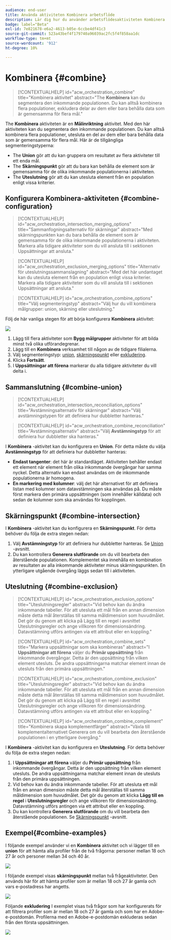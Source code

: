 ```yaml
---
audience: end-user
title: Använda aktiviteten Kombinera arbetsflöde
description: Lär dig hur du använder arbetsflödesaktiviteten Kombinera
badge: label="Beta"
exl-id: 7e821678-e6a2-4613-b05e-6ccbe4df41c3
source-git-commit: 523a43bef4f179740a96039ac2fc5f4f858aa1dc
workflow-type: tm+mt
source-wordcount: '912'
ht-degree: 10%

---
```


# Kombinera {#combine}

>[!CONTEXTUALHELP]
>id="acw_orchestration_combine"
>title="Kombinera aktivitet"
>abstract="The **Kombinera** kan du segmentera den inkommande populationen. Du kan alltså kombinera flera populationer, exkludera delar av dem eller bara behålla data som är gemensamma för flera mål."


The **Kombinera** aktiviteten är en **Målinriktning** aktivitet. Med den här aktiviteten kan du segmentera den inkommande populationen. Du kan alltså kombinera flera populationer, utesluta en del av dem eller bara behålla data som är gemensamma för flera mål. Här är de tillgängliga segmenteringstyperna:

<!--
The **Combine** activity can be placed after any other activity, but not at the beginning of the workflow. Any activity can be placed after the **Combine**.
-->

* The **Union** gör att du kan gruppera om resultatet av flera aktiviteter till ett enda mål.
* The **Skärningspunkt** gör att du bara kan behålla de element som är gemensamma för de olika inkommande populationerna i aktiviteten.
* The **Uteslutning** gör att du kan utesluta element från en population enligt vissa kriterier.

## Konfigurera Kombinera-aktiviteten {#combine-configuration}

>[!CONTEXTUALHELP]
>id="acw_orchestration_intersection_merging_options"
>title="Sammanfogningsalternativ för skärningar"
>abstract="Med skärningspunkten kan du bara behålla de element som är gemensamma för de olika inkommande populationerna i aktiviteten. Markera alla tidigare aktiviteter som du vill ansluta till i sektionen Uppsättningar att ansluta."

>[!CONTEXTUALHELP]
>id="acw_orchestration_exclusion_merging_options"
>title="Alternativ för uteslutningssammanslagning"
>abstract="Med det här undantaget kan du utesluta element från en population enligt vissa kriterier. Markera alla tidigare aktiviteter som du vill ansluta till i sektionen Uppsättningar att ansluta."

>[!CONTEXTUALHELP]
>id="acw_orchestration_combine_options"
>title="Välj segmenteringstyp"
>abstract="Välj hur du vill kombinera målgrupper: union, skärning eller uteslutning."

Följ de här vanliga stegen för att börja konfigurera **Kombinera** aktivitet:

![](../assets/workflow-combine.png)

1. Lägg till flera aktiviteter som **Bygg målgrupper** aktiviteter för att bilda minst två olika utförandegrenar.
1. Lägg till en **Kombinera** verksamhet till någon av de tidigare filialerna.
1. Välj segmenteringstyp: [union](#union), [skärningspunkt](#intersection) eller [exkludering](#exclusion).
1. Klicka **Fortsätt**.
1. I **Uppsättningar att förena** markerar du alla tidigare aktiviteter du vill delta i.

## Sammanslutning {#combine-union}

>[!CONTEXTUALHELP]
>id="acw_orchestration_intersection_reconciliation_options"
>title="Avstämningsalternativ för skärningar"
>abstract="Välj avstämningstypen för att definiera hur dubbletter hanteras."

>[!CONTEXTUALHELP]
>id="acw_orchestration_combine_reconciliation"
>title="Avstämningsalternativ"
>abstract="Välj **Avstämningstyp** för att definiera hur dubbletter ska hanteras."

I **Kombinera** -aktivitet kan du konfigurera en **Union**. För detta måste du välja **Avstämningstyp** för att definiera hur dubbletter hanteras:

* **Endast tangenter**: det här är standardläget. Aktiviteten behåller endast ett element när element från olika inkommande övergångar har samma nyckel.  Detta alternativ kan endast användas om de inkommande populationerna är homogena.
* **En markering med kolumner**: välj det här alternativet för att definiera listan med kolumner som datavstämningen ska användas på. Du måste först markera den primära uppsättningen (som innehåller källdata) och sedan de kolumner som ska användas för kopplingen.

## Skärningspunkt {#combine-intersection}

I **Kombinera** -aktivitet kan du konfigurera en **Skärningspunkt**. För detta behöver du följa de extra stegen nedan:

1. Välj **Avstämningstyp** för att definiera hur dubbletter hanteras. Se [Union](#union) -avsnitt.
1. Du kan kontrollera **Generera slutförande** om du vill bearbeta den återstående populationen. Komplementet ska innehålla en kombination av resultaten av alla inkommande aktiviteter minus skärningspunkten. En ytterligare utgående övergång läggs sedan till i aktiviteten.

## Uteslutning {#combine-exclusion}

>[!CONTEXTUALHELP]
>id="acw_orchestration_exclusion_options"
>title="Uteslutningsregler"
>abstract="Vid behov kan du ändra inkommande tabeller. För att utesluta ett mål från en annan dimension måste detta mål återställas till samma måldimension som huvudmålet. Det gör du genom att klicka på Lägg till en regel i avsnittet Uteslutningsregler och ange villkoren för dimensionsändring. Datavstämning utförs antingen via ett attribut eller en koppling."

>[!CONTEXTUALHELP]
>id="acw_orchestration_combine_sets"
>title="Markera uppsättningar som ska kombineras"
>abstract="I **Uppsättningar att förena** väljer du **Primär uppsättning** från inkommande övergångar. Detta är den uppsättning från vilken element utesluts. De andra uppsättningarna matchar element innan de utesluts från den primära uppsättningen."

>[!CONTEXTUALHELP]
>id="acw_orchestration_combine_exclusion"
>title="Uteslutningsregler"
>abstract="Vid behov kan du ändra inkommande tabeller. För att utesluta ett mål från en annan dimension måste detta mål återställas till samma måldimension som huvudmålet. Det gör du genom att klicka på Lägg till en regel i avsnittet Uteslutningsregler och ange villkoren för dimensionsändring. Datavstämning utförs antingen via ett attribut eller en koppling."

>[!CONTEXTUALHELP]
>id="acw_orchestration_combine_complement"
>title="Kombinera skapa komplementfärger"
>abstract="Växla till komplementalternativet Generera om du vill bearbeta den återstående populationen i en ytterligare övergång."

I **Kombinera** -aktivitet kan du konfigurera en **Uteslutning**. För detta behöver du följa de extra stegen nedan:

1. I **Uppsättningar att förena** väljer du **Primär uppsättning** från inkommande övergångar. Detta är den uppsättning från vilken element utesluts. De andra uppsättningarna matchar element innan de utesluts från den primära uppsättningen.
1. Vid behov kan du ändra inkommande tabeller. För att utesluta ett mål från en annan dimension måste detta mål återställas till samma måldimension som huvudmålet. Det gör du genom att klicka **Lägg till en regel** i **Uteslutningsregler** och ange villkoren för dimensionsändring. Datavstämning utförs antingen via ett attribut eller en koppling.
1. Du kan kontrollera **Generera slutförande** om du vill bearbeta den återstående populationen. Se [Skärningspunkt](#intersection) -avsnitt.

## Exempel{#combine-examples}

I följande exempel använder vi en **Kombinera** aktivitet och vi lägger till en **union** för att hämta alla profiler från de två frågorna: personer mellan 18 och 27 år och personer mellan 34 och 40 år.

![](../assets/workflow-union-example.png)

I följande exempel visas **skärningspunkt** mellan två frågeaktiviteter. Den används här för att hämta profiler som är mellan 18 och 27 år gamla och vars e-postadress har angetts.

![](../assets/workflow-intersection-example.png)

Följande **exkludering** I exemplet visas två frågor som har konfigurerats för att filtrera profiler som är mellan 18 och 27 år gamla och som har en Adobe-e-postdomän. Profilerna med en Adobe-e-postdomän exkluderas sedan från den första uppsättningen.

![](../assets/workflow-exclusion-example.png)

